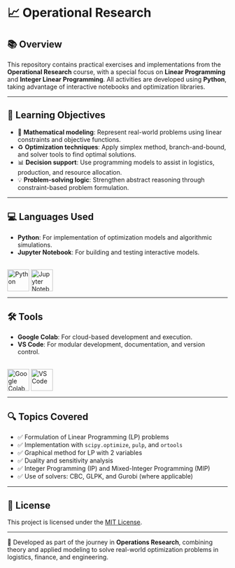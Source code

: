 # 📈 Operational Research

## 📚 Overview
This repository contains practical exercises and implementations from the **Operational Research** course, with a special focus on **Linear Programming** and **Integer Linear Programming**. All activities are developed using **Python**, taking advantage of interactive notebooks and optimization libraries.

---

## 🎯 Learning Objectives
- 🧮 **Mathematical modeling**: Represent real-world problems using linear constraints and objective functions.
- ♻️ **Optimization techniques**: Apply simplex method, branch-and-bound, and solver tools to find optimal solutions.
- 📊 **Decision support**: Use programming models to assist in logistics, production, and resource allocation.
- 💡 **Problem-solving logic**: Strengthen abstract reasoning through constraint-based problem formulation.

---

## 💻 Languages Used

- **Python**: For implementation of optimization models and algorithmic simulations.
- **Jupyter Notebook**: For building and testing interactive models.
  
<div style="display: inline_block"><br>
  <img align = "top" alt = "Python" height = "50" width = "50" src="https://cdn.jsdelivr.net/gh/devicons/devicon/icons/python/python-original.svg" />
  <img align = "top" alt = "Jupyter Notebook" height = "50" width = "50" src="https://cdn.jsdelivr.net/gh/devicons/devicon/icons/jupyter/jupyter-original.svg" />
</div>
  
---

## 🛠️ Tools

- **Google Colab**: For cloud-based development and execution.
- **VS Code**: For modular development, documentation, and version control.

<div style="display: inline_block"><br>
  <img align = "top" alt = "Google Colab" height = "50" width = "50" src="https://upload.wikimedia.org/wikipedia/commons/d/d0/Google_Colaboratory_SVG_Logo.svg" />
  <img align = "top" alt = "VS Code" height = "50" width = "50" src="https://cdn.jsdelivr.net/gh/devicons/devicon/icons/vscode/vscode-original.svg" />
</div>

---

## 🔍 Topics Covered
- ✅ Formulation of Linear Programming (LP) problems
- ✅ Implementation with `scipy.optimize`, `pulp`, and `ortools`
- ✅ Graphical method for LP with 2 variables
- ✅ Duality and sensitivity analysis
- ✅ Integer Programming (IP) and Mixed-Integer Programming (MIP)
- ✅ Use of solvers: CBC, GLPK, and Gurobi (where applicable)

---

## 📄 License
This project is licensed under the [MIT License](LICENSE).

---

💼 Developed as part of the journey in **Operations Research**, combining theory and applied modeling to solve real-world optimization problems in logistics, finance, and engineering.
